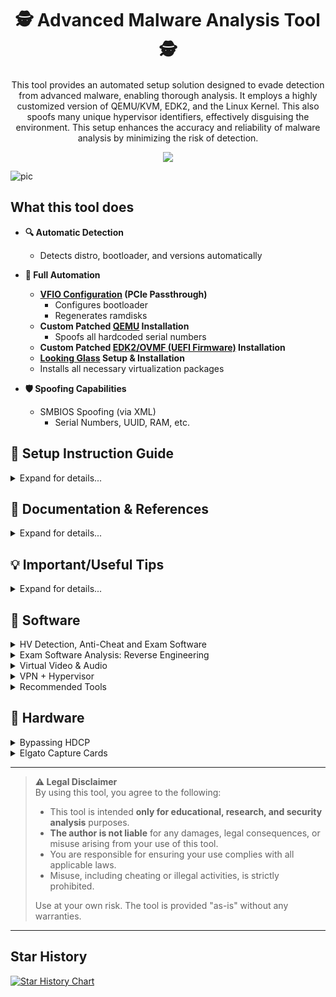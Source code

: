 <div align="center">

# 🕵️ Advanced Malware Analysis Tool 🕵️

This tool provides an automated setup solution designed to evade detection from advanced malware, enabling thorough analysis. It employs a highly customized version of QEMU/KVM, EDK2, and the Linux Kernel. This also spoofs many unique hypervisor identifiers, effectively disguising the environment. This setup enhances the accuracy and reliability of malware analysis by minimizing the risk of detection.

[![](https://dcbadge.limes.pink/api/server/https://discord.gg/kW8ZtQy6xU)](https://discord.gg/kW8ZtQy6xU)

</div>

![pic](https://github.com/user-attachments/assets/1329110e-62f9-456b-9816-83975d52a9df)







## What this tool does
- **🔍 Automatic Detection**
  - Detects distro, bootloader, and versions automatically

- **🤖 Full Automation**
  - **[VFIO Configuration](https://www.kernel.org/doc/html/latest/driver-api/vfio.html) (PCIe Passthrough)**
    - Configures bootloader
    - Regenerates ramdisks
  - **Custom Patched [QEMU](https://gitlab.com/qemu-project/qemu) Installation**
    - Spoofs all hardcoded serial numbers
  - **Custom Patched [EDK2/OVMF (UEFI Firmware)](https://github.com/tianocore/edk2) Installation**
  - **[Looking Glass](https://looking-glass.io/) Setup & Installation**
  - Installs all necessary virtualization packages

- **🛡️ Spoofing Capabilities**
  - SMBIOS Spoofing (via XML)
    - Serial Numbers, UUID, RAM, etc.







## 📖 Setup Instruction Guide

<details>
<summary>Expand for details...</summary>

```
# 1. Clone into the repository
git clone --single-branch --depth=1 https://github.com/capaxed/Hypervisor-Phantom

# 2. CD into the repository
cd Hypervisor-Phantom/Hypervisor-Phantom/

# 3. Set executable permissions
chmod -R +x *

# 4. Run the script
./Auto-Hypervisor.sh
```

</details>








## 📝 Documentation & References

<details>
<summary>Expand for details...</summary>

- **Official**
  - [QEMU’s documentation](https://www.qemu.org/docs/master/)
    - [Man Page (Args)](https://www.qemu.org/docs/master/system/qemu-manpage.html)
    - [Hyper-V Enlightenments](https://www.qemu.org/docs/master/system/i386/hyperv.html)
  - [KVM for x86 systems (Linux Kernel)](https://www.kernel.org/doc/html/next/virt/kvm/x86/index.html)
  - [Domain XML format](https://libvirt.org/formatdomain.html)
  - [ACPI System Management Bus Interface Specification](https://uefi.org/specs/ACPI/6.5/13_System_Mgmt_Bus_Interface_Specification.html)
  - [System Management BIOS (SMBIOS) Reference Specification](https://www.dmtf.org/sites/default/files/standards/documents/DSP0134_3.2.0.pdf)
  - [PCILookup](https://www.pcilookup.com/)
- **General**
  - [https://evasions.checkpoint.com/](https://evasions.checkpoint.com/)
  - [https://r0ttenbeef.github.io/](https://r0ttenbeef.github.io/Deploy-Hidden-Virtual-Machine-For-VMProtections-Evasion-And-Dynamic-Analysis/)
  - [https://secret.club/](https://secret.club/)
    - [how-anti-cheats-detect-system-emulation.html](https://secret.club/2020/04/13/how-anti-cheats-detect-system-emulation.html)
    - [battleye-hypervisor-detection.html](https://secret.club/2020/01/12/battleye-hypervisor-detection.html)
- **Reddit**
  - [spoof_and_make_your_vm_undetectable_no_more](https://www.reddit.com/r/VFIO/comments/i071qx/spoof_and_make_your_vm_undetectable_no_more/)
  - [be_is_banning_kvm_on_r6](https://www.reddit.com/r/VFIO/comments/hts1o1/be_is_banning_kvm_on_r6/)
- **Unknowncheats**
  - [418885-kvm-detection-fixes.html](https://www.unknowncheats.me/forum/escape-from-tarkov/418885-kvm-detection-fixes.html) 
- **Git Repos**
  - [pve-patch](https://github.com/Distance10086/pve-patch)
  - [pve-anti-detection](https://github.com/lixiaoliu666/pve-anti-detection)
  - [proxmox-ve-anti-detection](https://github.com/zhaodice/proxmox-ve-anti-detection)
  - [kvm-hidden](https://gitlab.com/DonnerPartyOf1/kvm-hidden)
  - [KVM-Spoofing](https://github.com/A1exxander/KVM-Spoofing)
  - [linux-5.15-hardened-kvm-svm-qemu-win10](https://alt.deliktas.de/git/adeliktas/linux-5.15-hardened-kvm-svm-qemu-win10)
  - [sGPUpt](https://github.com/MaxxRK/sGPUpt)
  - [gpupt](https://github.com/pragmagrid/gpupt)
- **VirtualBox**
  - [VirtualBox RDTSC Fix](https://www.reddit.com/r/virtualbox/comments/g6ky8a/disabling_vm_exit_for_rdtsc_access/)
  - [https://forums.virtualbox.org/viewtopic.php?t=78859](https://forums.virtualbox.org/viewtopic.php?t=78859)
  - [https://forums.virtualbox.org/viewtopic.php?t=81600](https://forums.virtualbox.org/viewtopic.php?t=81600)
  - [https://superuser.com/questions/625648/virtualbox-how-to-force-a-specific-cpu-to-the-guest](https://superuser.com/questions/625648/virtualbox-how-to-force-a-specific-cpu-to-the-guest)
  - [https://berhanbingol.medium.com/virtualbox-detection-anti-detection-30614691f108](https://berhanbingol.medium.com/virtualbox-detection-anti-detection-30614691f108)
  - [https://github.com/d4rksystem/VBoxCloak](https://github.com/d4rksystem/VBoxCloak)
  - [https://github.com/nsmfoo/antivmdetection](https://github.com/nsmfoo/antivmdetection)
- **VMware**
  - [https://sanbarrow.com/vmx.html](https://sanbarrow.com/vmx.html)
  - [https://sammwy.com/blog/hide-vm-from-detection](https://sammwy.com/blog/hide-vm-from-detection)
  - [https://www.hexacorn.com/blog/2014/08/25/protecting-vmware-from-cpuid-hypervisor-detection/](https://www.hexacorn.com/blog/2014/08/25/protecting-vmware-from-cpuid-hypervisor-detection/)
  - [https://rayanfam.com/topics/defeating-malware-anti-vm-techniques-cpuid-based-instructions/](https://rayanfam.com/topics/defeating-malware-anti-vm-techniques-cpuid-based-instructions/)
  - [https://tulach.cc/bypassing-vmprotect-themida-vm-checks-in-vmware/](https://tulach.cc/bypassing-vmprotect-themida-vm-checks-in-vmware/)

</details>







## 💡 Important/Useful Tips

<details>
<summary>Expand for details...</summary>

- **Opt for a VPN**: Use a VPN to obscure all your internet traffic. However, be cautious with popular VPN services as their IP ranges may be blacklisted by certain exam proctoring or anti-cheat systems.
- **Allocate Sufficient HV Storage**: Equip your hypervisor with at least `128GB+` of storage. Hypervisors with lower or insufficient storage are more susceptible to being identified or flagged by detection and monitoring systems.

</details>








## 💾 Software
<details>
<summary>HV Detection, Anti-Cheat and Exam Software</summary>

## Hypervisor Detection Software

| ⭐ Rating | 💻 Software | 🧪 System Test | ✅ Bypassed |
|:------:|:--------:|:-----------:|:--------:|
| 🥇 | VMAware | [Repository Link](https://github.com/kernelwernel/VMAware) <br> [⬇ Download - x64 - v2.4.1 ⬇](https://github.com/kernelwernel/VMAware/releases/download/v2.4.1/vmaware.exe) <br> [⬇ Download - x32 - v2.4.1 ⬇](https://github.com/kernelwernel/VMAware/releases/download/v2.4.1/vmaware32.exe) <br> [⬇ Download - DEBUG - v2.4.1 ⬇](https://github.com/kernelwernel/VMAware/releases/download/v2.4.1/vmaware_debug.exe) | ✅ |
| 🥈 | Al-Khaser (Obsolete) | [Repository Link](https://github.com/LordNoteworthy/al-khaser) <br> [⬇ Download - x64 - v1.0.0 ⬇](https://github.com/ayoubfaouzi/al-khaser/releases/download/v1.0.0/al-khaser_x64.7z) <br> [⬇ Download - x32 - v1.0.0 ⬇](https://github.com/ayoubfaouzi/al-khaser/releases/download/v1.0.0/al-khaser_x86.7z) | ✅ |
| 🥉 | Pafish (Obsolete) | [Repository Link](https://github.com/a0rtega/pafish) <br> [⬇ Download - x64 - v0.6 ⬇](https://github.com/a0rtega/pafish/releases/download/v0.6/pafish64.exe) <br> [⬇ Download - x32 - v0.6 ⬇](https://github.com/a0rtega/pafish/releases/download/v0.6/pafish.exe) | ✅ |

## Exam Software

| 💻 Software | 🌐 Browser Extension | 🧪 System Test | ⬇️ Download | ✅ Bypassed |
|:-----------:|:--------------------:|:--------------:|:-----------:|:------------:|
| Bluebook |  |  | [⬇ Download ⬇](https://bluebook.app.collegeboard.org/) | ✅ |
| ExamSoft: Examplify |  |  | [⬇ Download ⬇](https://releases.examsoft.com/Examplify/3.8.0/Examplify_3.8.0_win.exe) | ✅ |
| Examity | ✅ | [System Test](https://on.v5.examity.com/systemcheck) | • [⬇ Firefox ⬇](https://addons.mozilla.org/en-US/firefox/addon/examity/) <br> • [⬇ Chrome ⬇](https://chromewebstore.google.com/detail/geapelpefnpekodnnlkcaadniodlgebj) | ✅ |
| Honorlock | ✅ |  | • [Honorlock](https://app.honorlock.com/install/extension) <br> • [⬇ Chrome ⬇](https://chromewebstore.google.com/detail/honorlock/hnbmpkmhjackfpkpcbapafmpepgmmddc) | ✅ |
| Inspera Exam Portal | | [Demo Exam Instructions](https://www.ltu.se/en/student-web/your-studies/examination/digital-exam-inspera/instructions-for-pc-and-mac-when-downloading-the-inspera-exam-portal) | [⬇ Download ⬇](https://ltu.inspera.com/get-iep) | ✅ |
| Kryterion | | [System Test](https://www.kryterion.com/systemcheck/) | [⬇ Download ⬇](https://media.webassessor.com/respondus/windows/labedition/Respondus_LockDown_Browser_Lab_OEM.msi) | ✅ |
| Pearson VUE | | • [System Test](https://system-test.onvue.com/system_test?customer=pearson_vue) <br> • [System Test](https://vueop.startpractice.com/) |  | ✅ |
| ProctorU | ✅ |  | • [⬇ Firefox ⬇](https://s3-us-west-2.amazonaws.com/proctoru-assets/extension/firefox-extension-latest.xpi) <br> • [⬇ Chrome ⬇](https://chrome.google.com/webstore/detail/proctoru/goobgennebinldhonaajgafidboenlkl) | ✅ |
| ProctorU: Guardian Browser | | [System Test](https://go.proctoru.com/testitout) | • [⬇ Download ⬇](https://production-archimedes-secure-browser-artifacts.s3.amazonaws.com/latest/windows/guardian-browser-x64.exe) <br> • [Meazure Learning Page](https://guardian.meazurelearning.com/) <br> • [ProctorU Page](https://go.proctoru.com/testitout) | ✅ |
| Proctorio | ✅ | [System Test](https://getproctorio.com/) |  | ✅ |
| Respondus (LockDown Browser) | ✅ | [System Test](https://autolaunch.respondus2.com/MONServer/ldb/preview_launch.do) | [⬇ Download ⬇](https://download.respondus.com/lockdown/download.php) | ✅ |
| Safe Exam Browser | | [System Test](https://github.com/SafeExamBrowser/seb-win-refactoring) | [⬇ Download ⬇](https://github.com/SafeExamBrowser/seb-win-refactoring/releases/download/v3.9.0/SEB_3.9.0.787_x64_Setup.msi) | ✅ |

## Anti-Cheat Software

- [areweanticheatyet](https://areweanticheatyet.com/)

| 🛡️ Engine | 🎮 Used By | ✅ Bypassed |
|:------:|:-------:|:--------:|
| Anti-Cheat Expert (ACE) | Primarily Mobile Games | ✅ |
| BattlEye (BE) | Desktop Games | ✅ (w/Windows Hyper-V + HVCI) |
| Easy Anti-Cheat (EAC) | Desktop Games | ✅ |
| Gepard Shield | PUBG: Battlegrounds | ✅ |
| NACE (Netease Anticheat Expert) | Marvel Rivals | ✅ |
| Hyperion | Roblox | ✅ |
| Mhyprot | Genshin Impact | ❔ (HoYoKProtect.sys) <br> 🪟 [BSOD: ATTEMPTED_WRITE_TO_READONLY_MEMORY](https://github.com/Scrut1ny/Hypervisor-Phantom/issues/34) |
| nProtect GameGuard (NP) | Desktop Games | ✅ |
| RICOCHET | CoD Games | ✅ |
| Vanguard | Valorant & LoL | ✅ (w/Windows Hyper-V + HVCI) |

</details>




<details>
<summary>Exam Software Analysis: Reverse Engineering</summary>

#### Tools Recommended
- Websites
    - [Decompiler Explorer](https://dogbolt.org/)
    - [SQLite Viewer Web App](https://sqliteviewer.app/)
- Software
    - [Process Informer](https://github.com/winsiderss/systeminformer)
    - [PE-Bear (Lightweight PE Analyzer)](https://github.com/hasherezade/pe-bear)
    - [Detect It Easy (DIE)](https://github.com/horsicq/DIE-engine)
    - [Ghidra (Advanced Reverse Engineering)](https://github.com/NationalSecurityAgency/ghidra)
    - [x64dbg (Dynamic Debugging)](https://github.com/x64dbg/x64dbg)

---

## Honorlock

| **Function** | **Description** |
|-|-|
| Record Webcam | Record student's testing enviroment using webcam |
| Record Screen | Record student's screen during exam |
| Record Web Traffic | Log student's internet activity |
| Room Scan | Record a 360 degree enviroment scan before the assessment begins |
| Disable Copy/Paste | Block clipboard actions |
| Disable Printing | Block printing exam content |
| Browser Guard | Limit browser activity to exam content and allowed site URLs only |
| Allowed Site URLs | Allow access to specific websites during an exam session |
| Student Photo | Capture student photo before the assessment begins |
| Student ID | Capture ID photo before the assessment begins |

---

## Pearson VUE

- [Sameple Exam/System Test](https://vueop.startpractice.com/)
- [System Requirements](https://home.pearsonvue.com/Standalone-pages/System-requirements-PVBL.aspx)

- Exam Content & Special Configurations (SDS)
```
https://securedelivery-hs-prd-1.pearsonvue.com/SecureDeliveryService
```

- Application location:
```batch
%APPDATA%\OnVUE\BrowserLock.exe
```

- Log file location:
```batch
%LOCALAPPDATA%\BrowserLock\log
```

- Commands it runs
```powershell
# Obtains NetConnectionID
wmic nic where "NetConnectionStatus = 2" get NetConnectionID /value

# Obtains USB FriendlyName
powershell.exe Get-PnpDevice -PresentOnly | Where-Object { $_.InstanceId -match '^USB' }

# Obtains Display/Monitor FriendlyName
powershell.exe -Command "Get-WmiObject -Namespace 'root\WMI' -Class 'WMIMonitorID' | ForEach-Object -Process { if($_.UserFriendlyName) { ([System.Text.Encoding]::ASCII.GetString($_.UserFriendlyName)).Replace('$([char]0x0000)','') } }"

# Obtains running processes
powershell.exe /c Get-CimInstance -className win32_process | select Name,ProcessId,ParentProcessId,CommandLine,ExecutablePath

# Obtains MachineGUID
powershell (Get-ItemProperty registry::HKEY_LOCAL_MACHINE\SOFTWARE\Microsoft\Cryptography\ -Name MachineGuid).MachineGUID

# Obtains system hostname
C:\Windows\system32\cmd.exe /c hostname
```

- Hypervisor System Checks (in log file):
```
# LOG:
XXXX-XX-XX XX:XX:XX.XXX-XXXX [BROWSER LOCK] [INFO] VM Allowed flag value from forensics is vmAllowedForensic=false
XXXX-XX-XX XX:XX:XX.XXX-XXXX [BROWSER LOCK] [INFO] Multiple Monitor Allowed flag value from forensics is multiMonitorAllowedForensic=false
XXXX-XX-XX XX:XX:XX.XXX-XXXX [BROWSER LOCK] [INFO] VPN Allowed flag value from forensics is vpnAllowedForensic=true
XXXX-XX-XX XX:XX:XX.XXX-XXXX [BROWSER LOCK] [INFO] Shutdown file monitor started
XXXX-XX-XX XX:XX:XX.XXX-XXXX [BROWSER LOCK] [INFO] VM configuration received from SDS will be applied for validation
XXXX-XX-XX XX:XX:XX.XXX-XXXX [BROWSER LOCK] [INFO] VM detection value is: vmDetectConfig=true
XXXX-XX-XX XX:XX:XX.XXX-XXXX [BROWSER LOCK] [INFO] Multiple monitor configuration received from SDS will be applied for validation
XXXX-XX-XX XX:XX:XX.XXX-XXXX [BROWSER LOCK] [INFO] Multiple monitor detection value is: multipleMonitorDetectConfig=true
XXXX-XX-XX XX:XX:XX.XXX-XXXX [BROWSER LOCK] [INFO] VPN configuration received from forensics will be applied for validation
XXXX-XX-XX XX:XX:XX.XXX-XXXX [BROWSER LOCK] [INFO] VPN detection value is: vpnDetectConfig=false
XXXX-XX-XX XX:XX:XX.XXX-XXXX [BROWSER LOCK] [INFO] USB mass storage detection value is: usbDetectConfig=false
XXXX-XX-XX XX:XX:XX.XXX-XXXX [BROWSER LOCK] [INFO] Minimum browserlock version required: 2304 
XXXX-XX-XX XX:XX:XX.XXX-XXXX [BROWSER LOCK] [INFO] Current browserlock version: 2402.1.1 
XXXX-XX-XX XX:XX:XX.XXX-XXXX [BROWSER LOCK] [INFO] Check if Browserlock running on VM: {DMI type 1 (System Information) - Product Name}, {DMI type 2 (Base Board Information) - Serial Number}, runningOnVM=false
XXXX-XX-XX XX:XX:XX.XXX-XXXX [BROWSER LOCK] [INFO] VM check: diskSize=499 GB
XXXX-XX-XX XX:XX:XX.XXX-XXXX [BROWSER LOCK] [INFO] Browserlock is not running on virtual machine
XXXX-XX-XX XX:XX:XX.XXX-XXXX [BROWSER LOCK] [INFO] Display HDCP supported check: hdcpSupported=true
XXXX-XX-XX XX:XX:XX.XXX-XXXX [BROWSER LOCK] [INFO] Number of display devices connected: AWT=1, Physical=1, Physical/Virtual=1, Duplicate=1

# BrowserLock Booleon Variables
- hdcpSupported
- multiMonitorAllowedForensic
- multipleMonitorDetectConfig
- runningOnVM
- usbDetectConfig
- vmAllowedForensic
- vmDetectConfig
- vpnAllowedForensic
- vpnDetectConfig
```

![image](https://github.com/Scrut1ny/Hypervisor-Phantom/assets/53458032/af144f9c-e69b-4998-8b44-16c876612c25)

---

## Proctorio

| **Recording Settings** | **Verification Settings** | **Lock Down Settings** |
|-|-|-|
| Record Video | Verify Video | Force Full Screen |
| Record Audio | Verify Audio | Only One Screen |
| Record Screen | Verify Identity | Disable New Tabs |
| Record Web Traffic | Verify Desktop | Close Open Tabs |
| Record Desk | Verify Signature | Disable Printing |
|  |  | Disable Clipboard |
|  |  | Clear Cache |
|  |  | Disable Right Click |
|  |  | Prevent Re-Entry |

</details>






<details>
<summary>Virtual Video & Audio</summary>

## Bring live video from your smartphone, remote computer, or friends directly into OBS or other studio software.
- [VDO.Ninja](https://vdo.ninja/)
- [meshcast.io](https://meshcast.io/)

## VB-CABLE Virtual Audio Device
- [VB-AUDIO Software](https://vb-audio.com/Cable/index.htm)
    - [Windows Download](https://download.vb-audio.com/Download_CABLE/VBCABLE_Driver_Pack43.zip)
    - [macOS Download](https://download.vb-audio.com/Download_MAC/VBCable_MACDriver_Pack108.zip)

## Virtual Display Driver
- [Virtual-Display-Driver](https://github.com/itsmikethetech/Virtual-Display-Driver)

## Webcam Manipulation
- [Deep-Live-Cam](https://github.com/hacksider/Deep-Live-Cam)

</details>








<details>
<summary>VPN + Hypervisor</summary>

- ***IMPORTANT***: Ensure not to add a custom DNS configuration to the guest system on the hypervisor if your host system's VPN uses custom DNS block lists. Doing so may result in your guest hypervisor system losing its internet connection!

## Mullvad VPN + QEMU
- For the VPN connection to get properly natted/bridged you must enable the setting `Local network sharing` option!
    - How to: `⚙️` > `VPN settings` > `Local network sharing` ✅

![image](https://github.com/user-attachments/assets/18ba68b4-31ea-4c5e-9ad1-66417001820f)
![image](https://github.com/user-attachments/assets/36465501-13fa-469b-bb66-f3db6003a64e)
![image](https://github.com/user-attachments/assets/77890671-d024-491a-8d33-cb38e3503ef4)
![image](https://github.com/user-attachments/assets/126e06bd-23c0-4cb9-9bfe-5a55fe6689ab)

</details>







<details>
<summary>Recommended Tools</summary>

- OCR Powered Screen-Capture Tools
    - Linux:
        - [NormCap](https://github.com/dynobo/normcap)
        - [TextSnatcher](https://github.com/RajSolai/TextSnatcher)
    - Windows:
        - [ShareX](https://github.com/ShareX/ShareX)
- RAT (Remote Access/Administration Trojan)
    - [Quasar](https://github.com/quasar/Quasar)
        - [Resource Hacker](https://www.angusj.com/resourcehacker/)
- RDP (Remote Desktop Protocal)
    - [Ammyy Admin](https://www.ammyy.com/)
    - [MeshCentral](https://github.com/Ylianst/MeshCentral)
- Monitor EDID Modifiers
    - [Monitor Asset Manager](https://www.entechtaiwan.com/util/moninfo.shtm)
        - [Dell Article](https://www.dell.com/support/kbdoc/en-us/000156229/using-monitor-asset-manager-version-2-6-to-read-extended-display-identification-data-edid-information)
        - [Using an INF file to override EDIDs](https://learn.microsoft.com/en-us/windows-hardware/drivers/display/overriding-monitor-edids)
    - [Custom Resolution Utility (CRU)](https://www.monitortests.com/forum/Thread-Custom-Resolution-Utility-CRU)
- UEFI/BIOS Editors
    - [Phoenix BIOS Editor](https://theretroweb.com/drivers/208)
    - [UEFITool](https://github.com/LongSoft/UEFITool)

</details>







## 🔩 Hardware

<details>
<summary>Bypassing HDCP</summary>

#### HDCP (High-bandwidth Digital Content Protection)
- [HDCP](https://en.wikipedia.org/wiki/High-bandwidth_Digital_Content_Protection)
- [HDCP: Versions](https://en.wikipedia.org/wiki/High-bandwidth_Digital_Content_Protection#Versions)

## Bypassing HDCP Hardware/Software Diagram:
![bypass](https://github.com/Scrut1ny/Hypervisor-Phantom/assets/53458032/589b0f88-f14b-44d8-bf1c-225df4d01e54)

## Bypass Kits

#### Expensive Bypass Kit (Recommended):
- 1x2 HDMI Splitter <> [ViewHD](https://www.amazon.com/dp/B004F9LVXC) - `~$22.00`
- EDID Emulator <> [4K-EWB - HDMI 2.1 4K EDID Emulator](https://www.amazon.com/dp/B0DB7YDFD6) - `~$25.00`
- USB HDMI Capture Card <> [Elgato HD60 X](https://www.amazon.com/dp/B09V1KJ3J4) - `~$160.00`

#### Cheap Bypass Kit (Not recommended):
- 1x2 HDMI Splitter <> [OREI](https://www.amazon.com/dp/B005HXFARS) - `~$13.00`
- EDID Emulator <> [EVanlak](https://www.amazon.com/dp/B07YMTKJCR) - `~$7.00`
- USB HDMI Capture Card <> [AXHDCAP](https://www.amazon.com/dp/B0C2MDTY8P) - `~$9.00`

## Equipment List
- External USB Capture Card(s)
    - Elgato
        - [HD60 X | 10GBE9901](https://www.amazon.com/dp/B09V1KJ3J4) - `~$140.00`
        - [4K X | 20GBH9901](https://www.amazon.com/dp/B0CPFWXMBL) - `~$200.00`
        - [Game Capture Neo | 20GBI9901](https://www.amazon.com/dp/B0CVYKQNFH) - `~$110.00`
        - [Cam Link](https://www.amazon.com/dp/B07K3FN5MR) - `~$90.00`
    - [AXHDCAP 4K HDMI Video Capture Card](https://www.amazon.com/dp/B0C2MDTY8P) - `~$9.98`
- 1x2 HDMI Splitter(s)
    - [U9 / ViewHD](https://u9ltd.myshopify.com/collections/splitter)
        - [VHD-1X2MN3D](https://www.amazon.com/dp/B004F9LVXC) - 
        - [VHD-1X2MN3D](https://www.amazon.com/dp/B086JKRSW1) - `~$18.00`
    - HBAVLINK
        - [HB-SP102B](https://www.amazon.com/dp/B08T62MKH1)
        - [HB-SP102C](https://www.amazon.com/dp/B08T64JWWT)
    - CORSAHD
        - [CO-SP12H2](https://www.amazon.com/dp/B0CLL5GQXT)
        - [?????????](https://www.amazon.com/dp/B0CXHQNSWM)
    - EZCOO
        - [EZ-SP12H2](https://www.amazon.com/dp/B07VP37KMB)
        - [EZ-EX11HAS-PRO](https://www.amazon.com/dp/B07TZRXKYG)
- EDID Emulator(s)
    - HDMI
        - Brand: THWT
            - [4K-EW2 - HDMI 2.1 4K EDID Emulator PRO](https://www.amazon.com/dp/B0DB65Y6VL) - `~$90.00`
            - [4K-EWB - HDMI 2.1 4K EDID Emulator](https://www.amazon.com/dp/B0DB7YDFD6) - `~$25.00`
            - [HD-EW2 - HDMI 2.0 EDID Emulator 4K PRO](https://www.amazon.com/dp/B0C32ZWBR6) - `~$90.00`
            - [HD-EWB - HDMI 2.0 4K EDID Emulator](https://www.amazon.com/dp/B0CRRWQ7XS) - `~$20.00`
    - DP
        - Brand: THWT
            - [DPH-EW2 - Displayport 1.2 EDID Emulator 4K PRO](https://www.amazon.com/dp/B0C32NJ2NF) - `~$90.00`
    - DP to HDMI
        - Brand: THWT
            - [DPH-EWB - Displayport 1.2 to HDMI 2.0 EDID Emulator](https://www.amazon.com/dp/B0C3H763FG) - `~$20.00`

</details>







<details>
<summary>Elgato Capture Cards</summary>

- Some of Elgato's capture cards, leveraging UVC (USB Video Class) technology, operate seamlessly without requiring additional drivers. As UVC devices, they adhere to a standard protocol for transmitting video and audio data over USB connections. This plug-and-play functionality ensures compatibility with various operating systems, enabling effortless setup and use for capturing high-quality video content.

## UVC Elgato Capture Cards

- [Article](https://help.elgato.com/hc/en-us/articles/360027961152-Elgato-Gaming-Hardware-Drivers)

| Device                      | Driver Status                     |
|-----------------------------|-----------------------------------|
| Elgato Cam Link             | No driver since it's a UVC device |
| Elgato Cam Link 4K          | No driver since it's a UVC device |
| Elgato Game Capture HD60 S+ | No driver since it's a UVC device |
| Elgato Game Capture HD60 X  | No driver since it's a UVC device |
| Game Capture 4K X           | No driver since it's a UVC device |
| Game Capture Neo            | No driver since it's a UVC device |

## Linux - OBS Black Screen Issue Solution

##### Step 1:
Download and Install the latest `4K CAPTURE UTILITY` software from [Elgato downloads page](https://www.elgato.com/us/en/s/downloads) on a `WINDOWS OS`.

#### Step 2:
Open `Elgato 4K Capture Utility` and let the software initialize the UVC capture card.

#### Step 3:
Select the settings icon on the top right corner of the software utility, and select `Check for Updates...`. (It should update automatically already, but just make sure the firmware is on the latest version available.)

#### Step 4:
Now, connect the capture card device back to your Linux host system now and open OBS, you should now see an output from your GPU instead of a black screen.

</details>









---

> **⚠️ Legal Disclaimer**  
> By using this tool, you agree to the following:
> 
> - This tool is intended **only for educational, research, and security analysis** purposes.
> - **The author is not liable** for any damages, legal consequences, or misuse arising from your use of this tool.
> - You are responsible for ensuring your use complies with all applicable laws. 
> - Misuse, including cheating or illegal activities, is strictly prohibited.
> 
> Use at your own risk. The tool is provided "as-is" without any warranties.

---








## Star History

<a href="https://star-history.com/#Scrut1ny/Hypervisor-Phantom&Date">
 <picture>
   <source media="(prefers-color-scheme: dark)" srcset="https://api.star-history.com/svg?repos=Scrut1ny/Hypervisor-Phantom&type=Date&theme=dark" />
   <source media="(prefers-color-scheme: light)" srcset="https://api.star-history.com/svg?repos=Scrut1ny/Hypervisor-Phantom&type=Date" />
   <img alt="Star History Chart" src="https://api.star-history.com/svg?repos=Scrut1ny/Hypervisor-Phantom&type=Date" />
 </picture>
</a>
